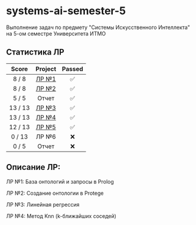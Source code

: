 # systems-ai-semester-5

Выполнение задач по предмету "Системы Искусственного Интеллекта" на 5-ом семестре Университета ИТМО

## Статистика ЛР

| Score   | Project                | Passed |
| :---:   | :---:                  | :---:  | 
| 8 / 8   | [ЛР №1](lab1)          | ✅     |
| 8 / 8   | [ЛР №2](lab2)          | ✅     |
| 5 / 5   | Отчет                  | ✅     |
| 13 / 13 | [ЛР №3](lab3)          | ✅     |
| 13 / 13 | [ЛР №4](lab4)          | ✅     |
| 12 / 13 | [ЛР №5](lab5)          | ✅     |
| 0 / 13  | ЛР №6                  | ❌     |
| 0 / 5   | Отчет                  | ❌     |

## Описание ЛР: 

ЛР №1: База онтологий и запросы в Prolog

ЛР №2: Создание онтологии в Protege

ЛР №3: Линейная регрессия

ЛР №4: Метод Knn (k-ближайших соседей)
